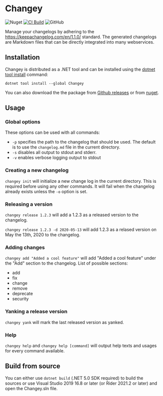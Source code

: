 # Changey

![Nuget](https://img.shields.io/nuget/v/Changey) 
[![CI Build](https://github.com/TheSylence/Changey/actions/workflows/ci.yml/badge.svg)](https://github.com/TheSylence/Changey/actions/workflows/ci.yml)
![GitHub](https://img.shields.io/github/license/TheSylence/changey)

Manage your changelogs by adhering to the https://keepachangelog.com/en/1.1.0/ standard.
The generated changelogs are Markdown files that can be directly integrated into many webservices.

## Installation

Changey is distributed as a .NET tool and can be installed using the [dotnet tool install](https://docs.microsoft.com/en-us/dotnet/core/tools/dotnet-tool-install) command:

`dotnet tool install --global Changey`

You can also download the the package from [Github releases](https://github.com/TheSylence/Changey/releases) or from [nuget](https://www.nuget.org/packages/Changey/). 

## Usage

### Global options

These options can be used with all commands:
* `-p` specifies the path to the changelog that should be used. The default is to use the `changelog.md` file in the current directory.
* `-s` disables all output to stdout and stderr.
* `-v` enables verbose logging output to stdout

### Creating a new changelog

`changey init` will initialize a new change log in the current directory.
This is required before using any other commands.
It will fail when the changelog already exists unless the `-o` option is set.

### Releasing a version

`changey release 1.2.3` will add a 1.2.3 as a released version to the changelog.

`changey release 1.2.3 -d 2020-05-13` will add 1.2.3 as a relased version on May the 13th, 2020 to the changelog.

### Adding changes

`changey add "Added a cool feature"` will add "Added a cool feature" under the "Add" section to the changelog.
List of possible sections:
* add
* fix
* change
* remove
* deprecate
* security

### Yanking a release version

`changey yank` will mark the last released version as yanked.

### Help

`changey help` and `changey help [command]` will output help texts and usages for every command available.

## Build from source

You can either use `dotnet build` (.NET 5.0 SDK required) to build the sources or use Visual Studio 2019 16.8 or later (or Rider 2021.2 or later) and open the Changey.sln file.